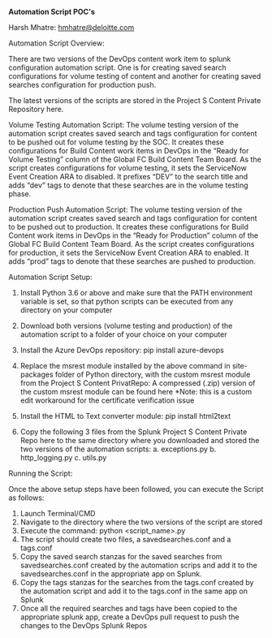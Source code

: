 **Automation Script POC's**

Harsh Mhatre: hmhatre@deloitte.com  
 
Automation Script Overview:

There are two versions of the DevOps content work item to splunk configuration automation script. One is for creating saved search configurations for volume testing of content and another for creating saved searches configuration for production push. 

The latest versions of the scripts are stored in the Project S Content Private Repository here. 

Volume Testing Automation Script: 
The volume testing version of the automation script creates saved search and tags configuration for content to be pushed out for volume testing by the SOC. It creates these configurations for Build Content work items in DevOps in the “Ready for Volume Testing” column of the Global FC Build Content Team Board. As the script creates configurations for volume testing, it sets the ServiceNow Event Creation ARA to disabled. It prefixes “DEV” to the search title and adds “dev” tags to denote that these searches are in the volume testing phase.

Production Push Automation Script:
The volume testing version of the automation script creates saved search and tags configuration for content to be pushed out to production. It creates these configurations for Build Content work items in DevOps in the “Ready for Production” column of the Global FC Build Content Team Board. As the script creates configurations for production, it sets the ServiceNow Event Creation ARA to enabled. It adds “prod” tags to denote that these searches are pushed to production.

Automation Script Setup:

1.	Install Python 3.6 or above and make sure that the PATH environment variable is set, so that python scripts can be executed from any directory on your computer

2.	Download both versions (volume testing and production) of the automation script to a folder of your choice on your computer

3.	Install the Azure DevOps repository: pip install azure-devops

4.	Replace the msrest module installed by the above command in site-packages folder of Python directory, with the custom msrest module from the Project S Content PrivatRepo: A compressed (.zip) version of the custom msrest module can be found here
*Note: this is a custom edit workaround for the certificate verification issue

5.	Install the HTML to Text converter module: pip install html2text

6.	Copy the following 3 files from the Splunk Project S Content Private Repo here to the same directory where you downloaded and stored the two versions of the automation scripts:
a.	exceptions.py
b.	http_logging.py
c.	utils.py

Running the Script:

Once the above setup steps have been followed, you can execute the Script as follows:
 
1.	Launch Terminal/CMD
2.	Navigate to the directory where the two versions of the script are stored
3.	Execute the command: python <script_name>.py 
4.	The script should create two files, a savedsearches.conf and a tags.conf
5.	Copy the saved search stanzas for the saved searches from savedsearches.conf created by the automation scrips and add it to the savedsearches.conf in the appropriate app on Splunk.
6.	Copy the tags stanzas for the searches from the tags.conf created by the automation script and add it to the tags.conf in the same app on Splunk
7.	Once all the required searches and tags have been copied to the appropriate splunk app, create a DevOps pull request to push the changes to the DevOps Splunk Repos
